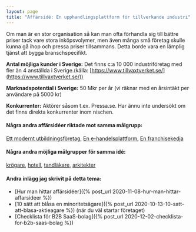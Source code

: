 ```yaml
---
layout: page
title: "Affärsidé: En upphandlingsplattform för tillverkande industri"
---
```

Om man är en stor organisation så kan man ofta förhandla sig till bättre priser tack vare stora inköpsvolymer, men även många små företag skulle kunna gå ihop och pressa priser tillsammans. Detta borde vara en lämplig tjänst att bygga branschspecifikt.

**Antal möjliga kunder i Sverige:** Det finns c:a 10 000 industriföretag med fler än 4 anställda i Sverige.(källa: [https://www.tillvaxtverket.se/](https://www.tillvaxtverket.se/))

**Marknadspotential i Sverige:** 50 Mkr per år (vi räknar med en årsintäkt per användare på 5000 kr)

**Konkurrenter:** Aktörer såsom t.ex. Pressa.se. Har ännu inte undersökt om det finns direkta konkurrenter inom nischen.

#### Några andra affärsidéer riktade mot samma målgrupp:
[Ett modernt utbildningsföretag](/affarsideer/ett-modernt-utbildningsforetag-riktat-mot-tillverkande-industri/), [En e-handelsplattform](/affarsideer/en-e-handelsplattform-for-tillverkande-industri/), [En franchisekedja](/affarsideer/en-franchisekedja-av-tillverkande-industri/)


#### Några andra möjliga målgrupper för samma idé:
[krögare](/affarsideer/en-upphandlingsplattform-for-krogare/), [hotell](/affarsideer/en-upphandlingsplattform-for-hotell/), [tandläkare](/affarsideer/en-upphandlingsplattform-for-tandlakare/), [arkitekter](/affarsideer/en-upphandlingsplattform-for-arkitekter/)

#### Andra inlägg jag skrivit på detta tema:
- [Hur man hittar affärsidéer]({% post_url 2020-11-08-hur-man-hittar-affarsideer %})
- [10 sätt att blåsa en minoritetsägare]({% post_url 2020-10-13-10-satt-att-blasa-aktieagare %}) (när du väl startar företaget)
- [Checklista för B2B SaaS-bolag]({% post_url 2020-12-02-checklista-for-b2b-saas-bolag %})

